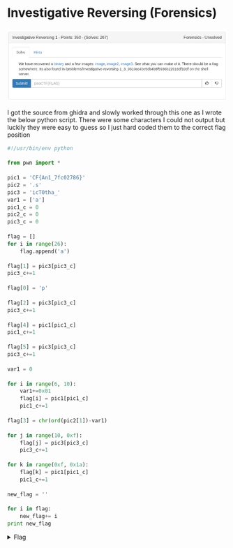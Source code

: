 # Investigative Reversing (Forensics)

![title](images/title.png)

I got the source from ghidra and slowly worked through this one as I wrote the below python script. There were some characters I could not output but luckily they were easy to guess so I just hard coded them to the correct flag position

```python
#!/usr/bin/env python

from pwn import *

pic1 = 'CF{An1_7fc02786}'
pic2 = '.s'
pic3 = 'icT0tha_'
var1 = ['a']
pic1_c = 0
pic2_c = 0
pic3_c = 0

flag = []
for i in range(26):
	flag.append('a')

flag[1] = pic3[pic3_c]
pic3_c+=1

flag[0] = 'p'

flag[2] = pic3[pic3_c]
pic3_c+=1

flag[4] = pic1[pic1_c]
pic1_c+=1

flag[5] = pic3[pic3_c]
pic3_c+=1

var1 = 0

for i in range(6, 10):
	var1+=0x01
	flag[i] = pic1[pic1_c]
	pic1_c+=1

flag[3] = chr(ord(pic2[1])-var1)

for j in range(10, 0xf):
	flag[j] = pic3[pic3_c]
	pic3_c+=1

for k in range(0xf, 0x1a):
	flag[k] = pic1[pic1_c]
	pic1_c+=1

new_flag = ''

for i in flag:
	new_flag+= i
print new_flag
```

<details>
	<summary>Flag</summary>

picoCTF{An0tha_1_7fc02786}
</details>